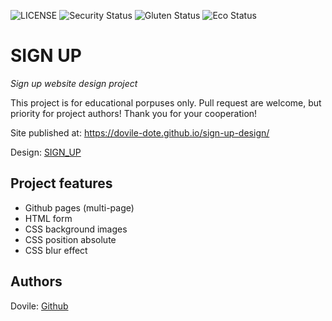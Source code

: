 ![LICENSE](https://img.shields.io/badge/license-MIT-blue.svg?style=flat-square)
![Security Status](https://img.shields.io/security-headers?label=Security&url=https%3A%2F%2Fgithub.com&style=flat-square)
![Gluten Status](https://img.shields.io/badge/Gluten-Free-green.svg)
![Eco Status](https://img.shields.io/badge/ECO-Friendly-green.svg)

# SIGN UP

_Sign up website design project_

This project is for educational porpuses only. Pull request are welcome, but priority for project authors! Thank you for your cooperation!

Site published at: https://dovile-dote.github.io/sign-up-design/

Design: [SIGN_UP](https://cdn.discordapp.com/attachments/850245533838868480/850246368214908970/day1dr.png)

## Project features

- Github pages (multi-page)
- HTML form
- CSS background images
- CSS position absolute
- CSS blur effect
## Authors

Dovile: [Github](https://github.com/Dovile-dote)